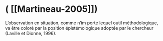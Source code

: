 # ( [[Martineau-2005]])


L’observation en situation, comme n’im porte lequel outil méthodologique, va être coloré par la position épistémologique adoptée par le chercheur (Laville et Dionne, 1996).



